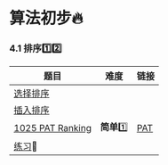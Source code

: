 # 算法初步:fire:

### 4.1 排序:one::two:

| 题目                                                    | 难度          | 链接                                                         |
| ------------------------------------------------------- | ------------- | ------------------------------------------------------------ |
| [选择排序](第四章/selectSort.cpp)                       |               |                                                              |
| [插入排序](第四章/insertSort.cpp)                       |               |                                                              |
| [1025 PAT Ranking](第四章/1025-PAT-Ranking.cpp)         | **简单**:one: | [PAT](https://pintia.cn/problem-sets/994805342720868352/problems/994805474338127872) |
| [练习](http://codeup.cn/contest.php?cid=100000581):car: |               |                                                              |

